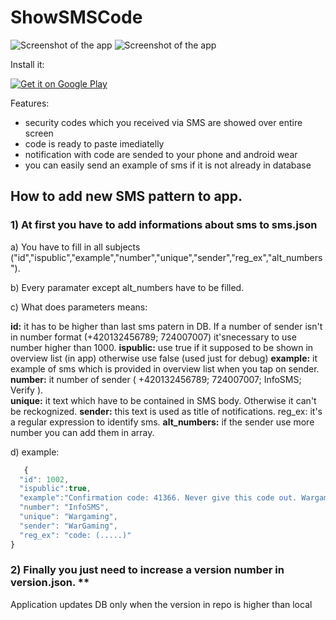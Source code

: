 # ShowSMSCode

 ![Screenshot of the app](meta/screenshots/screenshot-small.png)
 ![Screenshot of the app](meta/screenshots/screenshot-wear.png)

Install it:

<a href="https://play.google.com/store/apps/details?id=eu.inmite.apps.smsjizdenka&hl=en"><img src="http://www.android.com/images/brand/get_it_on_play_logo_small.png" alt="Get it on Google Play" /></a>

Features:

- security codes which you received via SMS are showed over entire screen
- code is ready to paste imediatelly
- notification with code are sended to your phone and android wear 
- you can easily send an example of sms if it is not already in database


## How to add new SMS pattern to app.

### 1) At first you have to add informations about sms to sms.json 

  a) You have to fill in all subjects ("id","ispublic","example","number","unique","sender","reg_ex","alt_numbers").

  b) Every paramater except alt_numbers have to be filled.

  c) What does parameters means:

   **id:** 
   it has to be higher than last sms patern in DB. If a number of sender isn't in number format (+420132456789; 724007007)    it'snecessary to use number higher than 1000.
   **ispublic:**
    use true if it supposed to be shown in overview list (in app) otherwise use false (used just for debug)
   **example:**
    it example of sms which is provided in overview list when you tap on sender.
   **number:**
    it number of sender ( +420132456789; 724007007; InfoSMS; Verify ).    
   **unique:**
    it text which have to be contained in SMS body. Otherwise it can't be reckognized.
   **sender:**
    this text is used as title of notifications.
   reg_ex:
    it's a regular expression to identify sms.
   **alt_numbers:**
    if the sender use more number you can add them in array.

  d) example:
  ```javascript
     {
    "id": 1002,
    "ispublic":true,
    "example":"Confirmation code: 41366. Never give this code out. Wargaming.net",
    "number": "InfoSMS",
    "unique": "Wargaming",
    "sender": "WarGaming",
    "reg_ex": "code: (.....)"
  }
  ```


### 2) Finally you just need to increase a version number in version.json. ** 
  Application updates DB only when the version in repo is higher than local
